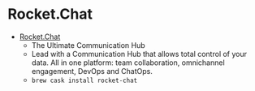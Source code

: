 # Rocket.Chat
- [Rocket.Chat](https://rocket.chat/)
  -  The Ultimate Communication Hub
  - Lead with a Communication Hub that allows total control of your data. All in one platform: team collaboration, omnichannel engagement, DevOps and ChatOps.
  - `brew cask install rocket-chat`
